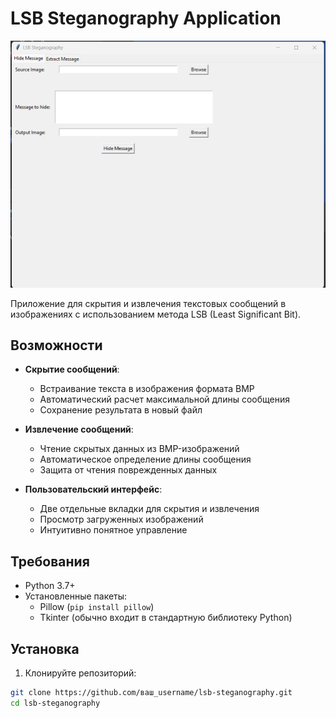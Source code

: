 # LSB Steganography Application

![App Screenshot](img.png)

Приложение для скрытия и извлечения текстовых сообщений в изображениях с использованием метода LSB (Least Significant Bit).

## Возможности

- **Скрытие сообщений**:
  - Встраивание текста в изображения формата BMP
  - Автоматический расчет максимальной длины сообщения
  - Сохранение результата в новый файл

- **Извлечение сообщений**:
  - Чтение скрытых данных из BMP-изображений
  - Автоматическое определение длины сообщения
  - Защита от чтения поврежденных данных

- **Пользовательский интерфейс**:
  - Две отдельные вкладки для скрытия и извлечения
  - Просмотр загруженных изображений
  - Интуитивно понятное управление

## Требования

- Python 3.7+
- Установленные пакеты:
  - Pillow (`pip install pillow`)
  - Tkinter (обычно входит в стандартную библиотеку Python)

## Установка

1. Клонируйте репозиторий:
```bash
git clone https://github.com/ваш_username/lsb-steganography.git
cd lsb-steganography